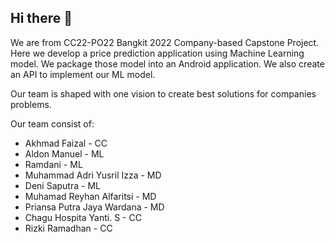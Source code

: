 ## Hi there 👋

<!--

**Here are some ideas to get you started:**

🙋‍♀️ A short introduction - what is your organization all about?
🌈 Contribution guidelines - how can the community get involved?
👩‍💻 Useful resources - where can the community find your docs? Is there anything else the community should know?
🍿 Fun facts - what does your team eat for breakfast?
🧙 Remember, you can do mighty things with the power of [Markdown](https://docs.github.com/github/writing-on-github/getting-started-with-writing-and-formatting-on-github/basic-writing-and-formatting-syntax)
-->

We are from CC22-PO22 Bangkit 2022 Company-based Capstone Project. Here we develop a price prediction application using Machine Learning model. We package those model into an Android application. We also create an API to implement our ML model.

Our team is shaped with one vision to create best solutions for companies problems.

Our team consist of:
- Akhmad Faizal - CC
- Aldon Manuel - ML
- Ramdani - ML
- Muhammad Adri Yusril Izza - MD
- Deni Saputra - ML
- Muhamad Reyhan Alfaritsi - MD
- Priansa Putra Jaya Wardana - MD
- Chagu Hospita Yanti. S - CC
- Rizki Ramadhan - CC
